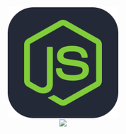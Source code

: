 <div align="center">
  <img src="https://github.com/tandpfun/skill-icons/blob/main/icons/NodeJS-Dark.svg" width="250"/>
</div>
<div align="center">
  <img src="https://media.tenor.com/d22Jj6OezUsAAAAi/isekai-quartet-anime.gif" width="250"/>
</div>








